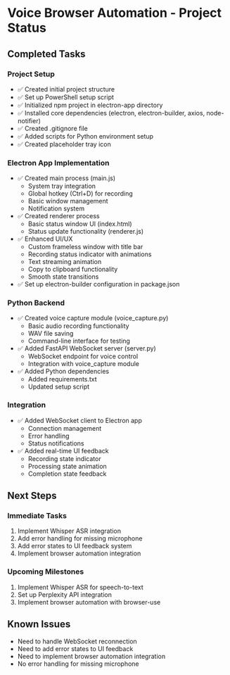 # Voice Browser Automation - Project Status

## Completed Tasks

### Project Setup
- ✅ Created initial project structure
- ✅ Set up PowerShell setup script
- ✅ Initialized npm project in electron-app directory
- ✅ Installed core dependencies (electron, electron-builder, axios, node-notifier)
- ✅ Created .gitignore file
- ✅ Added scripts for Python environment setup
- ✅ Created placeholder tray icon

### Electron App Implementation
- ✅ Created main process (main.js)
  - System tray integration
  - Global hotkey (Ctrl+D) for recording
  - Basic window management
  - Notification system
- ✅ Created renderer process
  - Basic status window UI (index.html)
  - Status update functionality (renderer.js)
- ✅ Enhanced UI/UX
  - Custom frameless window with title bar
  - Recording status indicator with animations
  - Text streaming animation
  - Copy to clipboard functionality
  - Smooth state transitions
- ✅ Set up electron-builder configuration in package.json

### Python Backend
- ✅ Created voice capture module (voice_capture.py)
  - Basic audio recording functionality
  - WAV file saving
  - Command-line interface for testing
- ✅ Added FastAPI WebSocket server (server.py)
  - WebSocket endpoint for voice control
  - Integration with voice_capture module
- ✅ Added Python dependencies
  - Added requirements.txt
  - Updated setup script

### Integration
- ✅ Added WebSocket client to Electron app
  - Connection management
  - Error handling
  - Status notifications
- ✅ Added real-time UI feedback
  - Recording state indicator
  - Processing state animation
  - Completion state feedback

## Next Steps

### Immediate Tasks
1. Implement Whisper ASR integration
2. Add error handling for missing microphone
3. Add error states to UI feedback system
4. Implement browser automation integration

### Upcoming Milestones
1. Implement Whisper ASR for speech-to-text
2. Set up Perplexity API integration
3. Implement browser automation with browser-use

## Known Issues
- Need to handle WebSocket reconnection
- Need to add error states to UI feedback
- Need to implement browser automation integration
- No error handling for missing microphone 